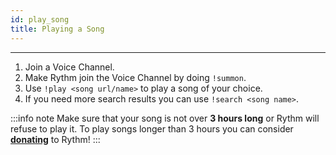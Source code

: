 ```yaml
---
id: play_song
title: Playing a Song
---
```


-----
1. Join a Voice Channel.
2. Make Rythm join the Voice Channel by doing `!summon`.
3. Use `!play <song url/name>` to play a song of your choice.
4. If you need more search results you can use `!search <song name>`.

:::info note
Make sure that your song is not over **3 hours long** or Rythm will refuse to play it. To play songs longer than 3 hours you can consider [**donating**](https://rythmbot.co/donate?do) to Rythm!
:::